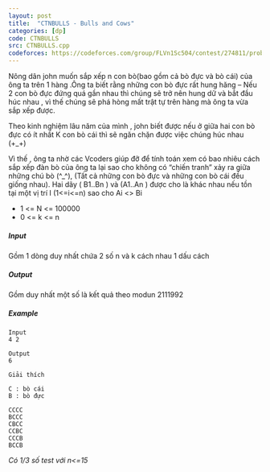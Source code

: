 ```yaml
---
layout: post
title:  "CTNBULLS - Bulls and Cows"
categories: [dp]
code: CTNBULLS
src: CTNBULLS.cpp
codeforces: https://codeforces.com/group/FLVn1Sc504/contest/274811/problem/C
---
```


Nông dân john muốn sắp xếp n con bò(bao gồm cả bò đực và bò cái) của ông ta trên 1 hàng .Ông ta biết rằng những con bò đực rất hung hăng – Nếu 2 con bò đực đứng quá gần nhau thì chúng sẽ trở nên hung dữ và bắt đầu húc nhau , vì thế chúng sẽ phá hòng mất trật tự trên hàng mà ông ta vừa sắp xếp được.

Theo kinh nghiệm lâu năm của mình , john biết được nếu ở giữa hai con bò đực có ít nhất K con bò cái thì sẽ ngăn chặn được việc chúng húc nhau (+\_+)

Vì thế , ông ta nhờ các Vcoders giúp đỡ để tính toán xem có bao nhiêu cách sắp xếp đàn bò của ông ta lại sao cho không có “chiến tranh” xảy ra giữa những chú bò (^\_^), (Tất cả những con bò đực và những con bò cái đều giống nhau). Hai dãy ( B1..Bn ) và (A1..An  ) được cho là khác nhau nếu tồn tại một vị trí I (1<=i<=n) sao cho Ai <> Bi   

+ 1 <= N <= 100000
+ 0 <= k <= n

##### Input

Gồm 1 dòng duy nhất chứa 2 số n và k cách nhau 1 dấu cách

##### Output

Gồm duy nhất một số là kết quả theo modun 2111992

##### Example

```
Input
4 2

Output
6

Giải thích

C : bò cái
B : bò đực

CCCC
BCCC
CBCC
CCBC
CCCB
BCCB
```

_Có 1/3 số test với n<=15_

<!--more-->

